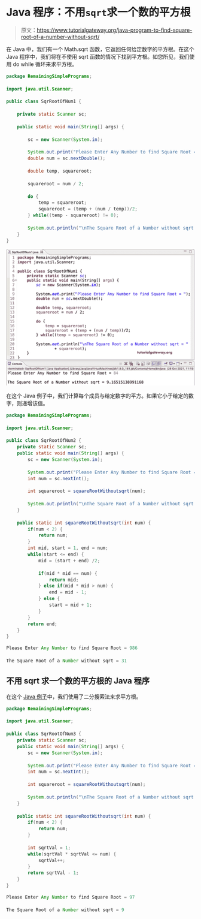 # Java 程序：不用`sqrt`求一个数的平方根

> 原文：<https://www.tutorialgateway.org/java-program-to-find-square-root-of-a-number-without-sqrt/>

在 Java 中，我们有一个 Math.sqrt 函数，它返回任何给定数字的平方根。在这个 Java 程序中，我们将在不使用 sqrt 函数的情况下找到平方根。如您所见，我们使用 do while 循环来求平方根。

```java
package RemainingSimplePrograms;

import java.util.Scanner;

public class SqrRootOfNum1 {

	private static Scanner sc;

	public static void main(String[] args) {

		sc = new Scanner(System.in);

		System.out.print("Please Enter Any Number to find Square Root = ");
		double num = sc.nextDouble();

		double temp, squareroot;

		squareroot = num / 2;

		do {
			temp = squareroot;
			squareroot = (temp + (num / temp))/2;
		} while((temp - squareroot) != 0);

		System.out.println("\nThe Square Root of a Number without sqrt = " + squareroot);
	}
}
```

![Java Program to find Square Root of a Number without sqrt](img/36eb2a76886d38e240cd0e3a4e824671.png)

在这个 Java 例子中，我们计算每个成员与给定数字的平方。如果它小于给定的数字，则递增该值。

```java
package RemainingSimplePrograms;

import java.util.Scanner;

public class SqrRootOfNum2 {
	private static Scanner sc;
	public static void main(String[] args) {
		sc = new Scanner(System.in);

		System.out.print("Please Enter Any Number to find Square Root = ");
		int num = sc.nextInt();

		int squareroot = squareRootWithoutsqrt(num);

		System.out.println("\nThe Square Root of a Number without sqrt = " + squareroot);
	}

	public static int squareRootWithoutsqrt(int num) {
		if(num < 2) {
			return num;
		}
		int mid, start = 1, end = num;
		while(start <= end) {
			mid = (start + end) /2;

			if(mid * mid == num) {
				return mid;
			} else if(mid * mid > num) {
				end = mid - 1;
			} else {
				start = mid + 1;
			}
		}
		return end;
	}
}

```

```java
Please Enter Any Number to find Square Root = 986

The Square Root of a Number without sqrt = 31 
```

## 不用 sqrt 求一个数的平方根的 Java 程序

在这个 [Java 例子](https://www.tutorialgateway.org/learn-java-programs/)中，我们使用了二分搜索法来求平方根。

```java
package RemainingSimplePrograms;

import java.util.Scanner;

public class SqrRootOfNum3 {
	private static Scanner sc;
	public static void main(String[] args) {
		sc = new Scanner(System.in);

		System.out.print("Please Enter Any Number to find Square Root = ");
		int num = sc.nextInt();

		int squareroot = squareRootWithoutsqrt(num);

		System.out.println("\nThe Square Root of a Number without sqrt = " + squareroot);
	}

	public static int squareRootWithoutsqrt(int num) {
		if(num < 2) {
			return num;
		}

		int sqrtVal = 1;
		while(sqrtVal * sqrtVal <= num) {
			sqrtVal++;
		}
		return sqrtVal - 1;
	}
}

```

```java
Please Enter Any Number to find Square Root = 97

The Square Root of a Number without sqrt = 9
```